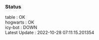 ### Status


table : OK  
hogwarts : OK  
icy-bot : DOWN  
Latest Update : 2022-10-28 07:11:15.201354
